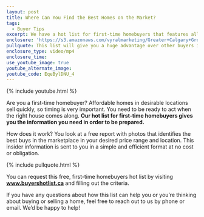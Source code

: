 ```yaml
---
layout: post
title: Where Can You Find the Best Homes on the Market?
tags:
  - Buyer Tips
excerpt: We have a hot list for first-time homebuyers that features all the best new properties in all the most desirable locations. Here’s where you can find it.
enclosure: 'https://s3.amazonaws.com/vyralmarketing/Greater+Calgary+Group/Greater+Calgary+Group-+A+hot+list+for+first-time+homebuyers.mp4'
pullquote: This list will give you a huge advantage over other buyers in the marketplace.
enclosure_type: video/mp4
enclosure_time:
use_youtube_image: true
youtube_alternate_image:
youtube_code: EqeBylDNU_4
---
```



{% include youtube.html %}

Are you a first-time homebuyer? Affordable homes in desirable locations sell quickly, so timing is very important. You need to be ready to act when the right house comes along. **Our hot list for first-time homebuyers gives you the information you need in order to be prepared.**

How does it work? You look at a free report with photos that identifies the best buys in the marketplace in your desired price range and location. This insider information is sent to you in a simple and efficient format at no cost or obligation.

{% include pullquote.html %}

You can request this free, first-time homebuyers hot list by visiting **www.buyershotlist.ca** and filling out the criteria.

If you have any questions about how this list can help you or you’re thinking about buying or selling a home, feel free to reach out to us by phone or email. We’d be happy to help!